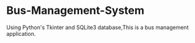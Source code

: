 # Bus-Management-System
Using Python's Tkinter and SQLite3 database,This is a bus management application.

